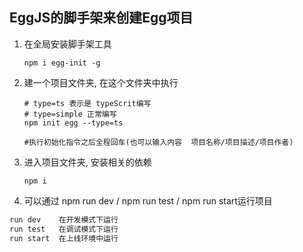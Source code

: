 ## EggJS的脚手架来创建Egg项目

1. 在全局安装脚手架工具

   `npm i egg-init -g`

2. 建一个项目文件夹, 在这个文件夹中执行

   ```shell
   # type=ts 表示是 typeScrit编写
   # type=simple 正常编写
   npm init egg --type=ts
   
   #执行初始化指令之后全程回车(也可以输入内容  项目名称/项目描述/项目作者)
   ```

3. 进入项目文件夹, 安装相关的依赖

   `npm i`

4. 可以通过 npm run dev / npm run test / npm run start运行项目

```js
run dev    在开发模式下运行
run test   在调试模式下运行
run start  在上线环境中运行
```

